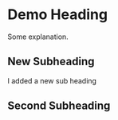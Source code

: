 # Demo Heading

Some explanation.

## New Subheading

I added a new sub heading

## Second Subheading
